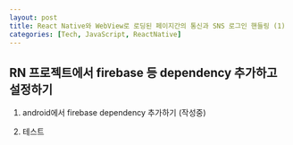 ```yaml
---
layout: post
title: React Native와 WebView로 로딩된 페이지간의 통신과 SNS 로그인 핸들링 (1)
categories: [Tech, JavaScript, ReactNative]
---
```


RN 프로젝트에서 firebase 등 dependency 추가하고 설정하기
---------------------------

1. android에서 firebase dependency 추가하기
(작성중)

2. 테스트

